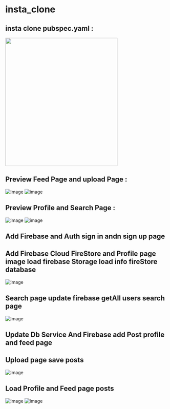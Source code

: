 # insta_clone
## insta clone pubspec.yaml :
<img src="https://github.com/bahromnematov/insta_clone/assets/89692061/2a769b7e-ea16-43be-8e43-9f64844e3d35" width="350" height="400">
<!-- ![image](https://github.com/bahromnematov/insta_clone/assets/89692061/2a769b7e-ea16-43be-8e43-9f64844e3d35) -->

## Preview Feed Page and upload Page  :
![image](https://github.com/bahromnematov/insta_clone/assets/89692061/7704d86b-1e72-4edc-b5bb-8638794b7728)  ![image](https://github.com/bahromnematov/insta_clone/assets/89692061/e3868dee-e6ea-4970-acb6-4c9dc2a3889e)

## Preview Profile and Search Page :
![image](https://github.com/bahromnematov/insta_clone/assets/89692061/5d00dbe3-4f0e-47e2-92cc-5d8f902f72f2)  ![image](https://github.com/bahromnematov/insta_clone/assets/89692061/b925089c-96d1-4201-b606-8c9eeaa28757)

## Add Firebase and Auth sign in andn sign up page

## Add Firebase Cloud FireStore and Profile page image load firebase Storage load info fireStore database

![image](https://github.com/bahromnematov/insta_clone/assets/89692061/f744f040-7e49-492d-b21f-e9c8c4ee61dc)

## Search page update firebase getAll users search page 
![image](https://github.com/bahromnematov/insta_clone/assets/89692061/a4067dc8-7156-4442-81a7-a676e9c3c9bc)

## Update Db Service And Firebase add Post profile and feed page

## Upload page save posts

![image](https://github.com/bahromnematov/insta_clone/assets/89692061/29e770e0-8140-497b-92a9-6dc5c24ecdeb)

## Load Profile and Feed page posts

![image](https://github.com/bahromnematov/insta_clone/assets/89692061/1c0900ec-c616-40fc-97df-1b33de73ddb0)  ![image](https://github.com/bahromnematov/insta_clone/assets/89692061/1d88040f-ed27-48f9-8097-05690d7d45ff)















